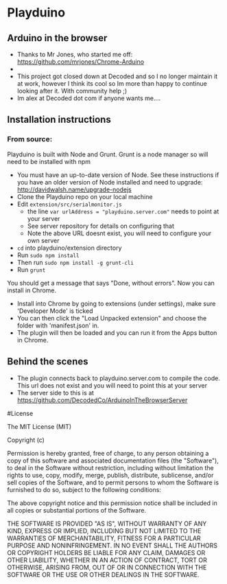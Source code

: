 # Playduino

## Arduino in the browser
* Thanks to Mr Jones, who started me off: https://github.com/mrjones/Chrome-Arduino
*
* This project got closed down at Decoded and so I no longer maintain it at work, however I think its cool so Im more than happy to continue looking after it. With community help ;)
* Im alex at Decoded dot com if anyone wants me....
## Installation instructions

### From source:
Playduino is built with Node and Grunt. Grunt is a node manager so will need to be installed with npm

* You must have an up-to-date version of Node. See these instructions if you have an older version of Node installed and need to upgrade: http://davidwalsh.name/upgrade-nodejs
* Clone the Playduino repo on your local machine
* Edit `extension/src/serialmonitor.js`
	* the line `var urlAddress = "playduino.server.com"` needs to point at your server
	* See server repository for details on configuring that
	* Note the above URL doesnt exist, you will need to configure your own server
* `cd` into playduino/extension directory
* Run `sudo npm install`
* Then run `sudo npm install -g grunt-cli` 
* Run `grunt`

You should get a message that says "Done, without errors". Now you can install in Chrome. 

* Install into Chrome by going to extensions (under settings), make sure 'Developer Mode' is ticked
* You can then click the "Load Unpacked extension" and choose the folder with 'manifest.json' in.
* The plugin will then be loaded and you can run it from the Apps button in Chrome.

## Behind the scenes

* The plugin connects back to playduino.server.com to compile the code. This url does not exist and you will need to point this at your server
* The server side to this is at https://github.com/DecodedCo/ArduinoInTheBrowserServer

#License

The MIT License (MIT)

Copyright (c)

Permission is hereby granted, free of charge, to any person obtaining a copy of this software and associated documentation files (the "Software"), to deal in the Software without restriction, including without limitation the rights to use, copy, modify, merge, publish, distribute, sublicense, and/or sell copies of the Software, and to permit persons to whom the Software is furnished to do so, subject to the following conditions:

The above copyright notice and this permission notice shall be included in all copies or substantial portions of the Software.

THE SOFTWARE IS PROVIDED "AS IS", WITHOUT WARRANTY OF ANY KIND, EXPRESS OR IMPLIED, INCLUDING BUT NOT LIMITED TO THE WARRANTIES OF MERCHANTABILITY, FITNESS FOR A PARTICULAR PURPOSE AND NONINFRINGEMENT. IN NO EVENT SHALL THE AUTHORS OR COPYRIGHT HOLDERS BE LIABLE FOR ANY CLAIM, DAMAGES OR OTHER LIABILITY, WHETHER IN AN ACTION OF CONTRACT, TORT OR OTHERWISE, ARISING FROM, OUT OF OR IN CONNECTION WITH THE SOFTWARE OR THE USE OR OTHER DEALINGS IN THE SOFTWARE.
